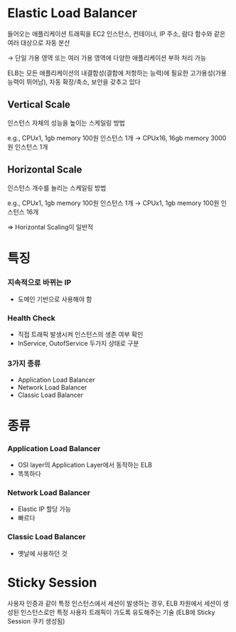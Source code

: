 # Elastic Load Balancer

들어오는 애플리케이션 트래픽을 EC2 인스턴스, 컨테이너, IP 주소, 람다 함수와 같은 여러 대상으로 자동 분산

→ 단일 가용 영역 또는 여러 가용 영역에 다양한 애플리케이션 부하 처리 가능

ELB는 모든 애플리케이션의 내결함성(결함에 저항하는 능력)에 필요한 고가용성(가용 능력이 뛰어남), 자동 확장/축소, 보안을 갖추고 있다

## Vertical Scale

인스턴스 자체의 성능을 높이는 스케일링 방법

e.g., CPUx1, 1gb memory 100원 인스턴스 1개 → CPUx16, 16gb memory 3000원 인스턴스 1개

## Horizontal Scale

인스턴스 개수를 늘리는 스케일링 방법

e.g., CPUx1, 1gb memory 100원 인스턴스 1개 → CPUx1, 1gb memory 100원 인스턴스 16개

⇒ Horizontal Scaling이 일반적

# 특징

### 지속적으로 바뀌는 IP

- 도메인 기반으로 사용해야 함

### Health Check

- 직접 트래픽 발생시켜 인스턴스의 생존 여부 확인
- InService, OutofService 두가지 상태로 구분

### 3가지 종류

- Application Load Balancer
- Network Load Balancer
- Classic Load Balancer

# 종류

### Application Load Balancer

- OSI layer의 Application Layer에서 동작하는 ELB
- 똑똑하다

### Network Load Balancer

- Elastic IP 할당 가능
- 빠르다

### Classic Load Balancer

- 옛날에 사용하던 것

# Sticky Session

사용자 인증과 같이 특정 인스턴스에서 세션이 발생하는 경우, ELB 차원에서 세션이 생성된 인스턴스로만 특정 사용자 트래픽이 가도록 유도해주는 기술 (ELB에 Sticky Session 쿠키 생성됨)
